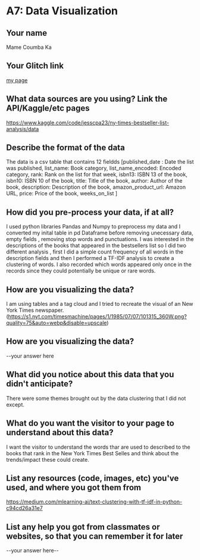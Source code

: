 # A7: Data Visualization

## Your name
Mame Coumba Ka

## Your Glitch link
[my page](https://coumbak-a7.glitch.me)


## What data sources are you using? Link the API/Kaggle/etc pages 

https://www.kaggle.com/code/jesscpa23/ny-times-bestseller-list-analysis/data



## Describe the format of the data

The data is a csv table that contains 12 fieldds [published_date : Date the list was published,
list_name: Book category,
list_name_encoded:	Encoded category,
rank:	Rank on the list for that week,
isbn13:	ISBN 13 of the book,
isbn10:	ISBN 10 of the book,
title:	Title of the book,
author:	Author of the book,
description:	Description of the book,
amazon_product_url:	Amazon URL,
price:	Price of the book,
weeks_on_list ]

## How did you pre-process your data, if at all?
I used python libraries Pandas and Numpy to preprocess my data and I converted my inital table in pd Dataframe before removing unecessary data, empty fields , removing stop words and punctuations. I was interested in the descriptions of the books that appeared in the bestsellers list so I did two different analysis , first I did a simple count frequency of all words in the description fields and then I performed a TF-IDF analysis to create a clustering of words. I also recorded which words appeared only once in the records since they could potentially be unique or rare words.  

## How are you visualizing the data?

 I am using tables and a tag cloud and I tried to recreate the visual of an New York Times newspaper.(https://s1.nyt.com/timesmachine/pages/1/1985/07/07/101315_360W.png?quality=75&auto=webp&disable=upscale)




## How are you visualizing the data?

--your answer here 



## What did you notice about this data that you didn't anticipate?

There were some themes brought out by the data clustering that I did not except.


## What do you want the visitor to your page to understand about this data?

 I want the visitor to understand the words thar are used to described to the books that rank in the New York Times Best Selles and think about the trends/impact these could create.



## List any resources (code, images, etc) you've used, and where you got them from

https://medium.com/mlearning-ai/text-clustering-with-tf-idf-in-python-c94cd26a31e7
## List any help you got from classmates or websites, so that you can remember it for later

--your answer here--